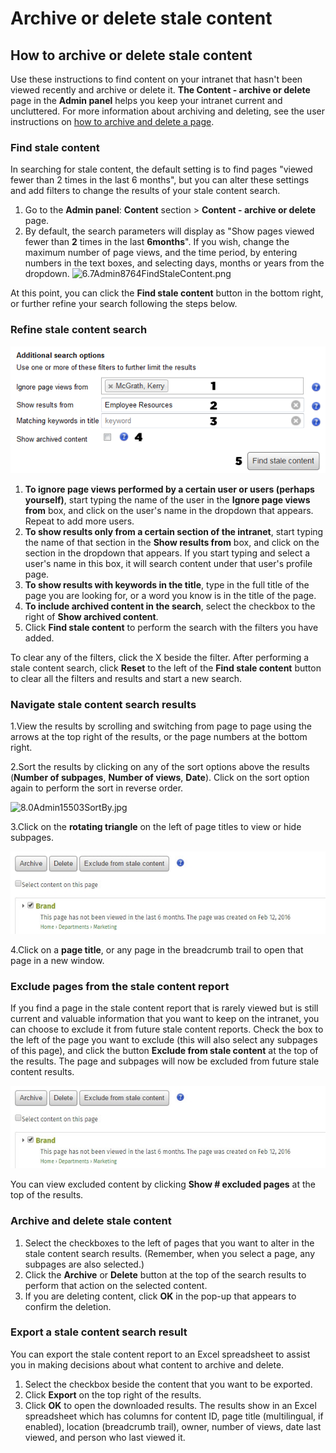 # Archive or delete stale content

## How to archive or delete stale content

Use these instructions to find content on your intranet that hasn't been viewed recently and archive or delete it. **The Content - archive or delete** page in the **Admin panel** helps you keep your intranet current and uncluttered. For more information about archiving and deleting, see the user instructions on [how to archive and delete a page](../../using-thoughtfarmer/edit-page-contents/archive-and-delete-pages.md).

### Find stale content

In searching for stale content, the default setting is to find pages "viewed fewer than 2 times in the last 6 months", but you can alter these settings and add filters to change the results of your stale content search.

1. Go to the **Admin panel**: **Content** section &gt; **Content - archive or delete** page.
2. By default, the search parameters will display as "Show pages viewed fewer than **2** times in the last **6months**". If you wish, change the maximum number of page views, and the time period, by entering numbers in the text boxes, and selecting days, months or years from the dropdown.  ![6.7Admin8764FindStaleContent.png](https://community.thoughtfarmer.com/imagethumb/21759230000/16624/541x39/False/6.7Admin8764FindStaleContent.png)

At this point, you can click the **Find stale content** button in the bottom right, or further refine your search following the steps below.

### Refine stale content search

![](../../.gitbook/assets/3%20%2871%29.png)

1. **To ignore page views performed by a certain user or users \(perhaps yourself\)**, start typing the name of the user in the **Ignore page views from** box, and click on the user's name in the dropdown that appears. Repeat to add more users.
2. **To show results only from a certain section of the intranet**, start typing the name of that section in the **Show results from** box, and click on the section in the dropdown that appears. If you start typing and select a user's name in this box, it will search content under that user's profile page.
3. **To show results with keywords in the title**, type in the full title of the page you are looking for, or a word you know is in the title of the page.
4. **To include archived content in the search**, select the checkbox to the right of **Show archived content**.
5. Click **Find stale content** to perform the search with the filters you have added.

To clear any of the filters, click the X beside the filter. After performing a stale content search, click **Reset** to the left of the **Find stale content** button to clear all the filters and results and start a new search.

### Navigate stale content search results

1.View the results by scrolling and switching from page to page using the arrows at the top right of the results, or the page numbers at the bottom right.

2.Sort the results by clicking on any of the sort options above the results \(**Number of subpages**, **Number of views**, **Date**\). Click on the sort option again to perform the sort in reverse order.  
 

![8.0Admin15503SortBy.jpg](https://community.thoughtfarmer.com/imagethumb/133630000000/16628/374x37/False/8.0Admin15503SortBy.jpg)

3.Click on the **rotating triangle** on the left of page titles to view or hide subpages.

![](../../.gitbook/assets/4%20%281%29.jpg)



4.Click on a **page title**, or any page in the breadcrumb trail to open that page in a new window.

### Exclude pages from the stale content report

If you find a page in the stale content report that is rarely viewed but is still current and valuable information that you want to keep on the intranet, you can choose to exclude it from future stale content reports. Check the box to the left of the page you want to exclude \(this will also select any subpages of this page\), and click the button **Exclude from stale content** at the top of the results. The page and subpages will now be excluded from future stale content results.

![](../../.gitbook/assets/5%20%2828%29.jpg)



You can view excluded content by clicking **Show \# excluded pages** at the top of the results.

### Archive and delete stale content

1. Select the checkboxes to the left of pages that you want to alter in the stale content search results. \(Remember, when you select a page, any subpages are also selected.\)
2. Click the **Archive** or **Delete** button at the top of the search results to perform that action on the selected content.
3. If you are deleting content, click **OK** in the pop-up that appears to confirm the deletion.

### Export a stale content search result

You can export the stale content report to an Excel spreadsheet to assist you in making decisions about what content to archive and delete.

1. Select the checkbox beside the content that you want to be exported.
2. Click **Export** on the top right of the results.
3. Click **OK** to open the downloaded results. The results show in an Excel spreadsheet which has columns for content ID, page title \(multilingual, if enabled\), location \(breadcrumb trail\), owner, number of views, date last viewed, and person who last viewed it.

